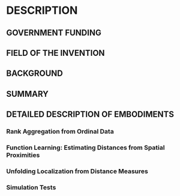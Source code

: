 # DESCRIPTION

## GOVERNMENT FUNDING

## FIELD OF THE INVENTION

## BACKGROUND

## SUMMARY

## DETAILED DESCRIPTION OF EMBODIMENTS

### Rank Aggregation from Ordinal Data

### Function Learning: Estimating Distances from Spatial Proximities

### Unfolding Localization from Distance Measures

### Simulation Tests


